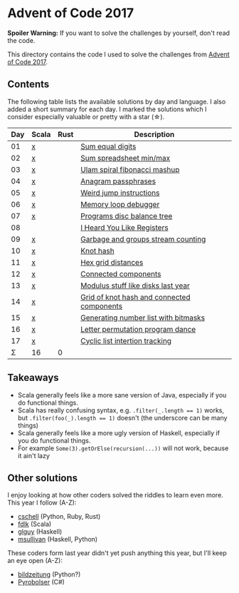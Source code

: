 Advent of Code 2017
===================

**Spoiler Warning:** If you want to solve the challenges by yourself, don't read the code.

This directory contains the code I used to solve the challenges from [Advent of Code 2017](http://adventofcode.com/2017).

Contents
--------

The following table lists the available solutions by day and language. I also
added a short summary for each day. I marked the solutions which I consider
especially valuable or pretty with a star (☆).

Day | Scala     | Rust      | Description                             
----|-----------|-----------|----------------------------------------------------
01  | [x][sc01] |           | [Sum equal digits][aoc01]
02  | [x][sc02] |           | [Sum spreadsheet min/max][aoc02]
03  | [x][sc03] |           | [Ulam spiral fibonacci mashup][aoc03]
04  | [x][sc04] |           | [Anagram passphrases][aoc04]
05  | [x][sc05] |           | [Weird jump instructions][aoc05]
06  | [x][sc06] |           | [Memory loop debugger][aoc06]
07  | [x][sc07] |           | [Programs disc balance tree][aoc07]
08  |           |           | [I Heard You Like Registers ][aoc08]
09  | [x][sc09] |           | [Garbage and groups stream counting][aoc09]
10  | [x][sc10] |           | [Knot hash][aoc10]
11  | [x][sc11] |           | [Hex grid distances][aoc11]
12  | [x][sc12] |           | [Connected components][aoc12]
13  | [x][sc13] |           | [Modulus stuff like disks last year][aoc13]
14  | [x][sc14] |           | [Grid of knot hash and connected components][aoc14]
15  | [x][sc15] |           | [Generating number list with bitmasks][aoc15]
16  | [x][sc16] |           | [Letter permutation program dance][aoc16]
17  | [x][sc17] |           | [Cyclic list intertion tracking][aoc17]
Σ   |        16 |         0 |

Takeaways
---------

* Scala generally feels like a more sane version of Java, especially if you do
  functional things.
* Scala has really confusing syntax, e.g. `.filter(_.length == 1)` works, but
  `.filter(foo(_).length == 1)` doesn't (the underscore can be many things)
* Scala generally feels like a more ugly version of Haskell, especially if you do
  functional things.
* For example `Some(3).getOrElse(recursion(...))` will not work, because it ain't lazy

Other solutions
---------------

I enjoy looking at how other coders solved the riddles to learn even more. This
year I follow (A-Z):

* [cschell](https://github.com/cschell/adventofcode/tree/master/2017) (Python, Ruby, Rust)
* [fdlk](https://github.com/fdlk/advent-2017/tree/master/src) (Scala)
* [glguy](https://github.com/glguy/advent2017) (Haskell)
* [msullivan](https://github.com/msullivan/advent-of-code/tree/master/2017) (Haskell, Python)

These coders form last year didn't yet push anything this year, but I'll keep an eye open (A-Z):

* [bildzeitung](https://github.com/bildzeitung/) (Python?)
* [Pyrobolser](https://github.com/Pyrobolser/) (C#)

 [aoc01]: http://adventofcode.com/2017/day/1
 [aoc02]: http://adventofcode.com/2017/day/2
 [aoc03]: http://adventofcode.com/2017/day/3
 [aoc04]: http://adventofcode.com/2017/day/4
 [aoc05]: http://adventofcode.com/2017/day/5
 [aoc06]: http://adventofcode.com/2017/day/6
 [aoc07]: http://adventofcode.com/2017/day/7
 [aoc08]: http://adventofcode.com/2017/day/8
 [aoc09]: http://adventofcode.com/2017/day/9
 [aoc10]: http://adventofcode.com/2017/day/10
 [aoc11]: http://adventofcode.com/2017/day/11
 [aoc12]: http://adventofcode.com/2017/day/12
 [aoc13]: http://adventofcode.com/2017/day/13
 [aoc14]: http://adventofcode.com/2017/day/14
 [aoc15]: http://adventofcode.com/2017/day/15
 [aoc16]: http://adventofcode.com/2017/day/16
 [aoc17]: http://adventofcode.com/2017/day/17
 [sc01]: day01/Main.scala
 [sc02]: day02/Main.scala
 [sc03]: day03/Main.scala
 [sc04]: day04/Main.scala
 [sc05]: day05/Main.scala
 [sc06]: day06/Main.scala
 [sc07]: day07/Main.scala
 [sc09]: day09/Main.scala
 [sc10]: day10/Main.scala
 [sc11]: day11/Main.scala
 [sc12]: day12/Main.scala
 [sc13]: day13/Main.scala
 [sc14]: day14/Main.scala
 [sc15]: day15/Main.scala
 [sc16]: day16/Main.scala
 [sc17]: day17/Main.scala
